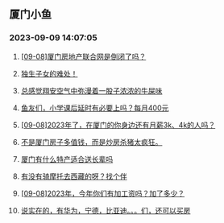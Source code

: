 ## 厦门小鱼 
### 2023-09-09 14:07:05

1. [[09-08]厦门房地产联合网是倒闭了吗？](http://bbs.xmfish.com/read-htm-tid-18068527.html)

2. [独生子女的难处！](http://bbs.xmfish.com/read-htm-tid-18068615.html)

3. [总感觉翔安空气中弥漫着一股子浓浓的牛屎味](http://bbs.xmfish.com/read-htm-tid-18068481.html)

4. [鱼友们，小学课后延时有必要上吗？每月400元](http://bbs.xmfish.com/read-htm-tid-18068474.html)

5. [[09-08]2023年了，在厦门的你身边还有月薪3k、4k的人吗？](http://bbs.xmfish.com/read-htm-tid-18068663.html)

6. [不是厦门房子多值钱，而是炒房杀猪太疯狂。](http://bbs.xmfish.com/read-htm-tid-18068620.html)

7. [厦门有什么特产适合送长辈吗](http://bbs.xmfish.com/read-htm-tid-18068576.html)

8. [有没有骑摩托去西藏的呀？找个伴](http://bbs.xmfish.com/read-htm-tid-18068528.html)

9. [[09-08]2023年，今年你们有加工资吗？加了多少？](http://bbs.xmfish.com/read-htm-tid-18068662.html)

10. [说实在的，有华为，宁德，比亚迪。。。们，还可以买房](http://bbs.xmfish.com/read-htm-tid-18068647.html)

